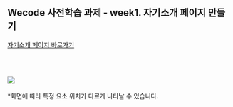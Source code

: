 ## Wecode 사전학습 과제 - week1. 자기소개 페이지 만들기

[자기소개 페이지 바로가기](https://gayun00.github.io/project_we_week1/)





<br>
<br>

![](https://images.velog.io/images/gygy/post/1af1ac7e-ff5b-4a5a-89b8-13c49f742bdd/ezgif.com-gif-maker%20(7).gif)
<br>
<br>
*화면에 따라 특정 요소 위치가 다르게 나타날 수 있습니다. 
